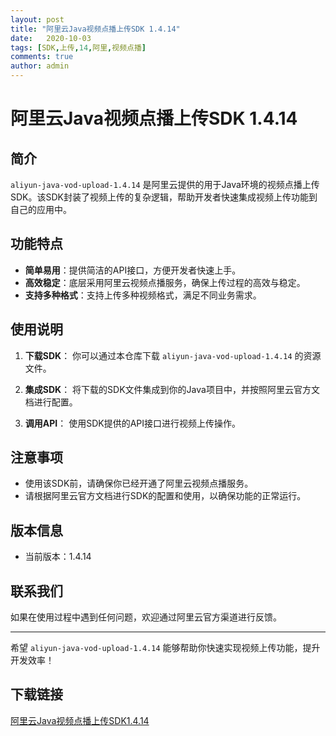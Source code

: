 ```yaml
---
layout: post
title: "阿里云Java视频点播上传SDK 1.4.14"
date:   2020-10-03
tags: [SDK,上传,14,阿里,视频点播]
comments: true
author: admin
---
```

# 阿里云Java视频点播上传SDK 1.4.14

## 简介

`aliyun-java-vod-upload-1.4.14` 是阿里云提供的用于Java环境的视频点播上传SDK。该SDK封装了视频上传的复杂逻辑，帮助开发者快速集成视频上传功能到自己的应用中。

## 功能特点

- **简单易用**：提供简洁的API接口，方便开发者快速上手。
- **高效稳定**：底层采用阿里云视频点播服务，确保上传过程的高效与稳定。
- **支持多种格式**：支持上传多种视频格式，满足不同业务需求。

## 使用说明

1. **下载SDK**：
   你可以通过本仓库下载 `aliyun-java-vod-upload-1.4.14` 的资源文件。

2. **集成SDK**：
   将下载的SDK文件集成到你的Java项目中，并按照阿里云官方文档进行配置。

3. **调用API**：
   使用SDK提供的API接口进行视频上传操作。

## 注意事项

- 使用该SDK前，请确保你已经开通了阿里云视频点播服务。
- 请根据阿里云官方文档进行SDK的配置和使用，以确保功能的正常运行。

## 版本信息

- 当前版本：1.4.14

## 联系我们

如果在使用过程中遇到任何问题，欢迎通过阿里云官方渠道进行反馈。

---

希望 `aliyun-java-vod-upload-1.4.14` 能够帮助你快速实现视频上传功能，提升开发效率！

## 下载链接

[阿里云Java视频点播上传SDK1.4.14](https://pan.quark.cn/s/99d9e3c6c345)